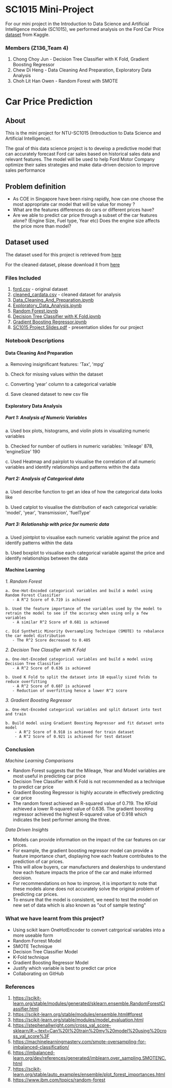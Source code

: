 # SC1015 Mini-Project
For our mini project in the Introduction to Data Science and Artificial Intelligence module (SC1015), we performed analysis on the Ford Car Price [dataset](https://www.kaggle.com/datasets/adhurimquku/ford-car-price-prediction) from Kaggle. 

### Members (Z136_Team 4)
1. Chong Choy Jun - Decision Tree Classifier with K Fold, Gradient Boosting Regressor
2. Chew Di Heng - Data Cleaning And Preparation, Exploratory Data Analysis
3. Choh Lit Han Owen - Random Forest with SMOTE

# Car Price Prediction

## About

This is the mini project for NTU-SC1015 (Introduction to Data Science and Artificial Intelligence).

The goal of this data science project is to develop a predictive model that can accurately forecast Ford car sales based on historical
sales data and relevant features. The model will be used to help Ford Motor Company optimize their sales strategies and make data-driven decision
to improve sales performance 

## Problem definition

- As COE in Singapore have been rising rapidly, how can one choose the most appropriate car model that will be value for money ?
- What are the features differences do cars or different prices have?
- Are we able to predict car price through a subset of the car features alone? (Engine Size, Fuel type, Year etc) Does the engine size affects the price more than model? 

## Dataset used
The dataset used for this project is retrieved from [here](https://github.com/Owen-Choh/ntu-sc1015-mini-project/blob/main/ford.csv)

For the cleaned dataset, please download it from [here](https://github.com/Owen-Choh/ntu-sc1015-mini-project/blob/main/cleaned_cardata.csv)

### Files Included
1. [ford.csv](https://github.com/Owen-Choh/ntu-sc1015-mini-project/blob/main/ford.csv) - original dataset
2. [cleaned_cardata.csv](https://github.com/Owen-Choh/ntu-sc1015-mini-project/blob/main/cleaned_cardata.csv) - cleaned dataset for analysis
3. [Data_Cleaning_And_Preparation.ipynb](https://github.com/Owen-Choh/ntu-sc1015-mini-project/blob/main/Data_Cleaning_And_Preparation.ipynb)
4. [Exploratory_Data_Analysis.ipynb](https://github.com/Owen-Choh/ntu-sc1015-mini-project/blob/main/Exploratory_Data_Analysis.ipynb)
5. [Random Forest.ipynb](https://github.com/Owen-Choh/ntu-sc1015-mini-project/blob/main/Random%20Forest.ipynb)
6. [Decision Tree Classifier with K Fold.ipynb](https://github.com/Owen-Choh/ntu-sc1015-mini-project/blob/main/Decision%20Tree%20Classifier%20with%20K%20Fold.ipynb)
7. [Gradient Boosting Regressor.ipynb](https://github.com/Owen-Choh/ntu-sc1015-mini-project/blob/main/Gradient%20Boosting%20Regressor.ipynb)
8. [SC1015 Project Slides.pdf](https://github.com/Owen-Choh/ntu-sc1015-mini-project/blob/main/SC1015_Z136_Team%204%20Project%20Slides.pptx) - presentation slides for our project

### Notebook Descriptions
#### Data Cleaning And Preparation
   a. Removing insignificant features: 'Tax', 'mpg'
   
   b. Check for missing values within the dataset

   c. Converting 'year' column to a categorical variable
   
   d. Save cleaned dataset to new csv file

#### Exploratory Data Analysis
##### Part 1: Analysis of Numeric Variables
   a. Used box plots, histograms, and violin plots in visualizing numeric variables
   
   b. Checked for number of outliers in numeric variables: 'mileage' 878, 'engineSize' 190 
   
   c. Used Heatmap and pairplot to visualise the correlation of all numeric variables and identify relationships and patterns within the data

##### Part 2: Analysis of Categorical data
   a. Used describe function to get an idea of how the categorical data looks like
   
   b. Used catplot to visualise the distribution of each categorical variable: 'model', 'year', 'transmission', 'fuelType'

##### Part 3: Relationship with price for numeric data
   a. Used jointplot to visualise each numeric variable against the price and identify patterns within the data
   
   b. Used boxplot to visualise each categorical variable against the price and identify relationships between the data


#### Machine Learning
*1. Random Forest*

    a. One-Hot-Encoded categorical variables and build a model using Random Forest Classifier
       - A R^2 Score of 0.719 is achieved

    b. Used the feature importance of the variables used by the model to retrain the model to see if the accuracy when using only a few variables
       - A similar R^2 Score of 0.681 is achieved
    
    c. Did Synthetic Minority Oversampling Technique (SMOTE) to rebalance the car model distribution
       - The R^2 Score decreased to 0.485

*2. Decision Tree Classifier with K Fold*

    a. One-Hot-Encoded categorical variables and build a model using Decision Tree Classifier
       - A R^2 Score of 0.636 is achieved
    
    b. Used K Fold to split the dataset into 10 equally sized folds to reduce overfitting 
       - A R^2 Score of 0.607 is achieved
       - Reduction of overfitting hence a lower R^2 score

*3. Gradient Boosting Regressor*

    a. One-Hot-Encoded categorical variables and split dataset into test and train
    
    b. Build model using Gradient Boosting Regressor and fit dataset onto model
        - A R^2 Score of 0.918 is achieved for train dataset
        - A R^2 Score of 0.921 is achieved for test dataset



### Conclusion

*Machine Learning Comparisons*
- Random Forest suggests that the Mileage, Year and Model variables are most useful in predicting car price
- Decision Tree Classifier with K Fold is not recommended as a technique to predict car price
- Gradient Boosting Regressor is highly accurate in effectively predicting car price
- The random forest achieved an R-squared value of 0.719. The KFold achieved a lower R-squared value of 0.636. The gradient boosting regressor achieved the highest R-squared value of 0.918 which indicates the best performer among the three.

*Data Driven Insights*
- Models can provide information on the impact of the car features on car prices. 
- For example, the gradient boosting regressor model can provide a feature importance chart, displaying how each feature contributes to the prediction of car prices.
- This will allow buyers, car manufacturers and dealerships to understand how each feature impacts the price of the car and make informed decision.
- For recommendations on how to improve, it is important to note that these models alone does not accurately solve the original problem of predicting car prices. 
- To ensure that the model is consistent, we need to test the model on new set of data which is also known as "out of sample testing"

### What we have learnt from this project?
- Using scikit learn OneHotEncoder to convert catrgorical variables into a more useable form
- Random Forrest Model
- SMOTE Technique
- Decision Tree Classifier Model
- K-Fold technique
- Gradient Boosting Regressor Model
- Justify which variable is best to predict car price
- Collaborating on GitHub

### References
1. https://scikit-learn.org/stable/modules/generated/sklearn.ensemble.RandomForestClassifier.html
2. https://scikit-learn.org/stable/modules/ensemble.html#forest
3. https://scikit-learn.org/stable/modules/model_evaluation.html
4. https://stephenallwright.com/cross_val_score-sklearn/#:~:text=Can%20I%20train%20my%20model%20using%20cross_val_score%3F
5. https://machinelearningmastery.com/smote-oversampling-for-imbalanced-classification/
6. https://imbalanced-learn.org/dev/references/generated/imblearn.over_sampling.SMOTENC.html
7. https://scikit-learn.org/stable/auto_examples/ensemble/plot_forest_importances.html
8. https://www.ibm.com/topics/random-forest

